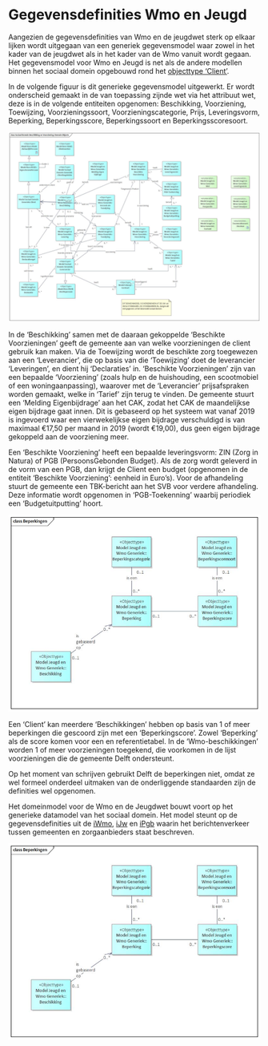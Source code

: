 # Gegevensdefinities Wmo en Jeugd

Aangezien de gegevensdefinities van Wmo en de jeugdwet sterk op elkaar lijken wordt uitgegaan van een generiek gegevensmodel waar zowel in het kader van de jeugdwet als in het kader van de Wmo vanuit wordt gegaan. Het gegevensmodel voor Wmo en Jeugd is net als de andere modellen binnen het sociaal domein opgebouwd rond het [objecttype ‘Client’](socdomeingeneriek.md).

In de volgende figuur is dit generieke gegevensmodel uitgewerkt. Er wordt onderscheid gemaakt in de van toepassing zijnde wet via het attribuut wet, deze is in de volgende entiteiten opgenomen: Beschikking, Voorziening, Toewijzing, Voorzieningssoort, Voorzieningscategorie, Prijs, Leveringsvorm, Beperking, Beperkingsscore, Beperkingssoort en Beperkingsscoresoort.

![Beschikkingenen voorzieningen Wmo en Jeugd][sociaalBeschikkingenEnVoorzieningen]

In de ‘Beschikking’ samen met de daaraan gekoppelde ‘Beschikte Voorzieningen’ geeft de gemeente aan van welke voorzieningen de client gebruik kan maken. Via de Toewijzing wordt de beschikte zorg toegewezen aan een ‘Leverancier’, die op basis van die ‘Toewijzing’ doet de leverancier ‘Leveringen’, en dient hij ‘Declaraties’ in. ‘Beschikte Voorzieningen’ zijn van een bepaalde ‘Voorziening’ (zoals hulp en de huishouding, een scootmobiel of een woningaanpassing), waarover met de ‘Leverancier’ prijsafspraken worden gemaakt, welke in ‘Tarief’ zijn terug te vinden.
De gemeente stuurt een ‘Melding Eigenbijdrage’ aan het CAK, zodat het CAK de maandelijkse eigen bijdrage gaat innen. Dit is gebaseerd op het systeem wat vanaf 2019 is ingevoerd waar een vierwekelijkse eigen bijdrage verschuldigd is van maximaal €17,50 per maand in 2019 (wordt €19,00), dus geen eigen bijdrage gekoppeld aan de voorziening meer. 

Een ‘Beschikte Voorziening’ heeft een bepaalde leveringsvorm: ZIN (Zorg in Natura) of PGB (PersoonsGebonden Budget). Als de zorg wordt geleverd in de vorm van een PGB, dan krijgt de Client een budget (opgenomen in de entiteit ‘Beschikte Voorziening’: eenheid in Euro’s). Voor de afhandeling stuurt de gemeente een TBK-bericht aan het SVB voor verdere afhandeling. Deze informatie wordt opgenomen in ‘PGB-Toekenning’ waarbij periodiek een ‘Budgetuitputting’ hoort.

![Beperkingen bij Wmo en Jeugd][sociaalBeperkingen]

Een ‘Client’ kan meerdere ‘Beschikkingen’ hebben op basis van 1 of meer beperkingen die gescoord zijn met een ‘Beperkingscore’. Zowel ‘Beperking’ als de score komen voor een en referentietabel. In de ‘Wmo-beschikkingen’ worden 1 of meer voorzieningen toegekend, die voorkomen in de lijst voorzieningen die de gemeente Delft ondersteunt.

Op het moment van schrijven gebruikt Delft de beperkingen niet, omdat ze wel formeel onderdeel uitmaken van de onderliggende standaarden zijn de definities wel opgenomen.

Het domeinmodel voor de Wmo en de Jeugdwet bouwt voort op het generieke datamodel van het sociaal domein. Het model steunt op de gegevensdefinities uit de [iWmo](https://istandaarden.nl/istandaarden/iwmo), [iJw](https://istandaarden.nl/istandaarden/ijw) en [iPgb](https://istandaarden.nl/istandaarden/ipgb)  waarin het berichtenverkeer tussen gemeenten en zorgaanbieders staat beschreven.

![Beperkingen bij Wmo en Jeugd][sociaalBeperkingen]

[sociaalBeperkingen]: image/EAID_9B278A50_862A_4085_B362_C41392101916.jpg "Beperkingen bij Wmo en Jeugd"
[sociaalBeperkingen]: image/EAID_9B278A50_862A_4085_B362_C41392101916.jpg "Beperkingen bij Wmo en Jeugd"
[sociaalBeschikkingenEnVoorzieningen]: image/EAID_5AE29494_3572_4924_B2B8_3206E55D71BB.jpg "Beschikkingenen voorzieningen Wmo en Jeugd"